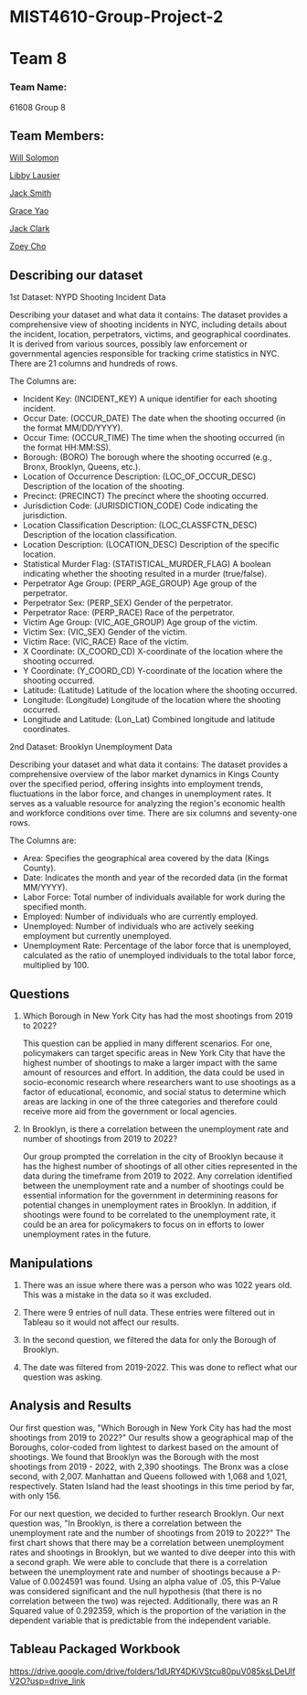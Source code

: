 # MIST4610-Group-Project-2
# Team 8

### Team Name:

61608 Group 8

## Team Members:
 
[Will Solomon](https://github.com/Willtsolomon)

[Libby Lausier](https://github.com/libbylausier)

[Jack Smith](https://github.com/jacklsmith14)

[Grace Yao](https://github.com/graceyao2)

[Jack Clark](https://github.com/JackClark12)

[Zoey Cho](https://github.com/hc29584)


## Describing our dataset
1st Dataset: NYPD Shooting Incident Data

Describing your dataset and what data it contains: The dataset provides a comprehensive view of shooting incidents in NYC, including details about the incident, location, perpetrators, victims, and geographical coordinates. It is derived from various sources, possibly law enforcement or governmental agencies responsible for tracking crime statistics in NYC. There are 21 columns and hundreds of rows.

The Columns are:

- Incident Key: (INCIDENT_KEY) A unique identifier for each shooting incident.
- Occur Date: (OCCUR_DATE) The date when the shooting occurred (in the format MM/DD/YYYY).
- Occur Time: (OCCUR_TIME) The time when the shooting occurred (in the format HH:MM:SS).
- Borough: (BORO) The borough where the shooting occurred (e.g., Bronx, Brooklyn, Queens, etc.).
- Location of Occurrence Description: (LOC_OF_OCCUR_DESC) Description of the location of the shooting.
- Precinct: (PRECINCT) The precinct where the shooting occurred.
- Jurisdiction Code: (JURISDICTION_CODE) Code indicating the jurisdiction.
- Location Classification Description: (LOC_CLASSFCTN_DESC) Description of the location classification.
- Location Description: (LOCATION_DESC) Description of the specific location.
- Statistical Murder Flag: (STATISTICAL_MURDER_FLAG) A boolean indicating whether the shooting resulted in a murder (true/false).
- Perpetrator Age Group: (PERP_AGE_GROUP) Age group of the perpetrator.
- Perpetrator Sex: (PERP_SEX) Gender of the perpetrator.
- Perpetrator Race: (PERP_RACE) Race of the perpetrator.
- Victim Age Group: (VIC_AGE_GROUP) Age group of the victim.
- Victim Sex: (VIC_SEX) Gender of the victim.
- Victim Race: (VIC_RACE) Race of the victim.
- X Coordinate: (X_COORD_CD) X-coordinate of the location where the shooting occurred.
- Y Coordinate: (Y_COORD_CD) Y-coordinate of the location where the shooting occurred.
- Latitude: (Latitude) Latitude of the location where the shooting occurred.
- Longitude: (Longitude) Longitude of the location where the shooting occurred.
- Longitude and Latitude: (Lon_Lat) Combined longitude and latitude coordinates.

2nd Dataset: Brooklyn Unemployment Data

Describing your dataset and what data it contains: The dataset provides a comprehensive overview of the labor market dynamics in Kings County over the specified period, offering insights into employment trends, fluctuations in the labor force, and changes in unemployment rates. It serves as a valuable resource for analyzing the region's economic health and workforce conditions over time. There are six columns and seventy-one rows.

The Columns are:

- Area: Specifies the geographical area covered by the data (Kings County).
- Date: Indicates the month and year of the recorded data (in the format MM/YYYY). 
- Labor Force: Total number of individuals available for work during the specified month.
- Employed: Number of individuals who are currently employed.
- Unemployed: Number of individuals who are actively seeking employment but currently unemployed.
- Unemployment Rate: Percentage of the labor force that is unemployed, calculated as the ratio of unemployed individuals to the total labor force, multiplied by 100.


## Questions
 1. Which Borough in New York City has had the most shootings from 2019 to 2022?

    This question can be applied in many different scenarios. For one, policymakers can target specific areas in New York City that have the highest number of shootings to make a larger impact with the same amount of resources and effort. In addition, the data could be used in socio-economic research where researchers want to use shootings as a factor of educational, economic, and social status to determine which areas are lacking in one of the three categories and therefore could receive more aid from the government or local agencies.
    
 3. In Brooklyn, is there a correlation between the unemployment rate and number of shootings from 2019 to 2022?

    Our group prompted the correlation in the city of Brooklyn because it has the highest number of shootings of all other cities represented in the data during the timeframe from 2019 to 2022. Any correlation identified between the unemployment rate and a number of shootings could be essential information for the government in determining reasons for potential changes in unemployment rates in Brooklyn. In addition, if shootings were found to be correlated to the unemployment rate, it could be an area for policymakers to focus on in efforts to lower unemployment rates in the future.
    
## Manipulations

1. There was an issue where there was a person who was 1022 years old. This was a mistake in the data so it was excluded. 

2. There were 9 entries of null data. These entries were filtered out in Tableau so it would not affect our results.
   
3. In the second question, we filtered the data for only the Borough of Brooklyn.

4. The date was filtered from 2019-2022. This was done to reflect what our question was asking.

 ## Analysis and Results 

Our first question was, "Which Borough in New York City has had the most shootings from 2019 to 2022?" Our results show a geographical map of the Boroughs, color-coded from lightest to darkest based on the amount of shootings. We found that Brooklyn was the Borough with the most shootings from 2019 - 2022, with 2,390 shootings. The Bronx was a close second, with 2,007. Manhattan and Queens followed with 1,068 and 1,021, respectively. Staten Island had the least shootings in this time period by far, with only 156.

For our next question, we decided to further research Brooklyn. Our next question was, "In Brooklyn, is there a correlation between the unemployment rate and the number of shootings from 2019 to 2022?" The first chart shows that there may be a correlation between unemployment rates and shootings in Brooklyn, but we wanted to dive deeper into this with a second graph. We were able to conclude that there is a correlation between the unemployment rate and number of shootings because a P-Value of 0.0024591 was found. Using an alpha value of .05, this P-Value was considered significant and the null hypothesis (that there is no correlation between the two) was rejected. Additionally, there was an R Squared value of 0.292359, which is the proportion of the variation in the dependent variable that is predictable from the independent variable. 
 

## Tableau Packaged Workbook
https://drive.google.com/drive/folders/1dURY4DKiVStcu80puV085ksLDeUlfV2O?usp=drive_link
